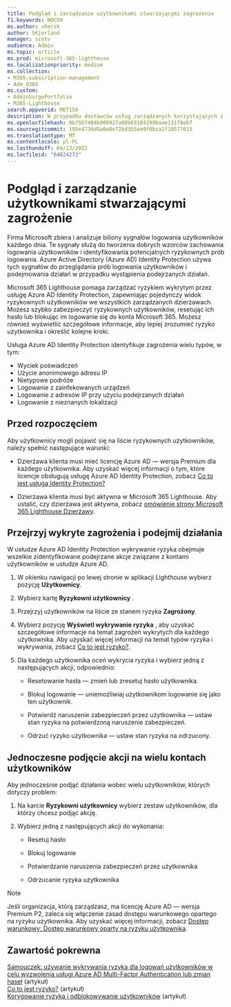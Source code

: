 ```yaml
---
title: Podgląd i zarządzanie użytkownikami stwarzającymi zagrożenie
f1.keywords: NOCSH
ms.author: sharik
author: SKjerland
manager: scotv
audience: Admin
ms.topic: article
ms.prod: microsoft-365-lighthouse
ms.localizationpriority: medium
ms.collection:
- M365-subscription-management
- Adm_O365
ms.custom:
- AdminSurgePortfolio
- M365-Lighthouse
search.appverid: MET150
description: W przypadku dostawców usług zarządzanych korzystających z Microsoft 365 Lighthouse dowiedz się, jak wyświetlać ryzykownych użytkowników i zarządzać nimi.
ms.openlocfilehash: 0b7567404b909927a80b69184299baae131f8eb7
ms.sourcegitcommit: 195e4734d9a6e8e72bd355ee9f8bca1f18577615
ms.translationtype: MT
ms.contentlocale: pl-PL
ms.lasthandoff: 04/13/2022
ms.locfileid: "64824273"
---
```

# <a name="view-and-manage-risky-users"></a>Podgląd i zarządzanie użytkownikami stwarzającymi zagrożenie

Firma Microsoft zbiera i analizuje biliony sygnałów logowania użytkowników każdego dnia. Te sygnały służą do tworzenia dobrych wzorców zachowania logowania użytkowników i identyfikowania potencjalnych ryzykownych prób logowania. Azure Active Directory (Azure AD) Identity Protection używa tych sygnałów do przeglądania prób logowania użytkowników i podejmowania działań w przypadku wystąpienia podejrzanych działań.

Microsoft 365 Lighthouse pomaga zarządzać ryzykiem wykrytym przez usługę Azure AD Identity Protection, zapewniając pojedynczy widok ryzykownych użytkowników we wszystkich zarządzanych dzierżawach. Możesz szybko zabezpieczyć ryzykownych użytkowników, resetując ich hasło lub blokując im logowanie się do konta Microsoft 365. Możesz również wyświetlić szczegółowe informacje, aby lepiej zrozumieć ryzyko użytkownika i określić kolejne kroki.

Usługa Azure AD Identity Protection identyfikuje zagrożenia wielu typów, w tym:

- Wyciek poświadczeń
- Użycie anonimowego adresu IP
- Nietypowe podróże
- Logowanie z zainfekowanych urządzeń
- Logowanie z adresów IP przy użyciu podejrzanych działań
- Logowanie z nieznanych lokalizacji

## <a name="before-you-begin"></a>Przed rozpoczęciem

Aby użytkownicy mogli pojawić się na liście ryzykownych użytkowników, należy spełnić następujące warunki:

- Dzierżawa klienta musi mieć licencję Azure AD — wersja Premium dla każdego użytkownika. Aby uzyskać więcej informacji o tym, które licencje obsługują usługę Azure AD Identity Protection, zobacz [Co to jest usługa Identity Protection?](/azure/active-directory/identity-protection/overview-identity-protection)

- Dzierżawa klienta musi być aktywna w Microsoft 365 Lighthouse. Aby ustalić, czy dzierżawa jest aktywna, zobacz [omówienie strony Microsoft 365 Lighthouse Dzierżawy](m365-lighthouse-tenant-list-overview.md).

## <a name="review-detected-risks-and-take-action"></a>Przejrzyj wykryte zagrożenia i podejmij działania

W usłudze Azure AD Identity Protection wykrywanie ryzyka obejmuje wszelkie zidentyfikowane podejrzane akcje związane z kontami użytkowników w usłudze Azure AD.

1. W okienku nawigacji po lewej stronie w aplikacji Lighthouse wybierz pozycję **Użytkownicy**.

2. Wybierz kartę **Ryzykowni użytkownicy** .

3. Przejrzyj użytkowników na liście ze stanem ryzyka **Zagrożony**.

4. Wybierz pozycję **Wyświetl wykrywanie ryzyka** , aby uzyskać szczegółowe informacje na temat zagrożeń wykrytych dla każdego użytkownika. Aby uzyskać więcej informacji na temat typów ryzyka i wykrywania, zobacz [Co to jest ryzyko?](/azure/active-directory/identity-protection/concept-identity-protection-risks).

5. Dla każdego użytkownika oceń wykrycia ryzyka i wybierz jedną z następujących akcji, odpowiednio:

    - Resetowanie hasła — zmień lub zresetuj hasło użytkownika.

    - Blokuj logowanie — uniemożliwiaj użytkownikom logowanie się jako ten użytkownik.

    - Potwierdź naruszenie zabezpieczeń przez użytkownika — ustaw stan ryzyka na potwierdzoną naruszenie zabezpieczeń.

    - Odrzuć ryzyko użytkownika — ustaw stan ryzyka na odrzucony.

## <a name="take-action-on-multiple-user-accounts-at-once"></a>Jednoczesne podjęcie akcji na wielu kontach użytkowników

Aby jednocześnie podjąć działania wobec wielu użytkowników, których dotyczy problem:

1. Na karcie **Ryzykowni użytkownicy** wybierz zestaw użytkowników, dla którzy chcesz podjąć akcję.

2. Wybierz jedną z następujących akcji do wykonania:

    - Resetuj hasło

    - Blokuj logowanie

    - Potwierdzanie naruszenia zabezpieczeń przez użytkownika

    - Odrzucanie ryzyka użytkownika

> [!NOTE]
> Jeśli organizacja, którą zarządzasz, ma licencję Azure AD — wersja Premium P2, zaleca się włączenie zasad dostępu warunkowego opartego na ryzyku użytkownika. Aby uzyskać więcej informacji, zobacz [Dostęp warunkowy: Dostęp warunkowy oparty na ryzyku użytkownika](/azure/active-directory/conditional-access/howto-conditional-access-policy-risk-user).

## <a name="related-content"></a>Zawartość pokrewna
[Samouczek: używanie wykrywania ryzyka dla logowań użytkowników w celu wyzwolenia usługi Azure AD Multi-Factor Authentication lub zmian haseł](/azure/active-directory/authentication/tutorial-risk-based-sspr-mfa) (artykuł)\
[Co to jest ryzyko?](/azure/active-directory/identity-protection/concept-identity-protection-risks) (artykuł) \
[Korygowanie ryzyka i odblokowywanie użytkowników](/azure/active-directory/identity-protection/howto-identity-protection-remediate-unblock) (artykuł)
